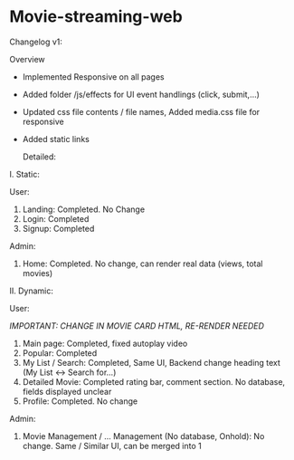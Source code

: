 # Movie-streaming-web
Changelog v1:

  Overview
- Implemented Responsive on all pages
- Added folder /js/effects for UI event handlings (click, submit,...)
- Updated css file contents / file names, Added media.css file for responsive
- Added <a> static links

  Detailed:
  
I. Static:

User:
1. Landing: Completed. No Change
2. Login: Completed
3. Signup: Completed

Admin: 
1. Home: Completed. No change, can render real data (views, total movies)

II. Dynamic:

User:

*IMPORTANT: CHANGE IN MOVIE CARD HTML, RE-RENDER NEEDED*
1. Main page: Completed, fixed autoplay video
2. Popular: Completed
3. My List / Search: Completed, Same UI, Backend change heading text (My List <-> Search for...)
3. Detailed Movie: Completed rating bar, comment section. No database, fields displayed unclear
5. Profile: Completed. No change

Admin:
1. Movie Management / ... Management (No database, Onhold): No change. Same / Similar UI, can be merged into 1
